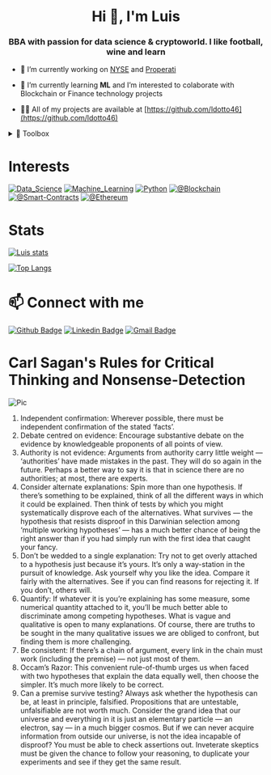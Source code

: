 <h1 align="center">Hi 👋, I'm Luis</h1>
<h3 align="center">BBA with passion for data science & cryptoworld. I like football, wine and learn</h3>

- 🔭 I’m currently working on [NYSE](https://github.com/Dotto-Luis/Projects/tree/main/Finance/NYSE) and [Properati](https://github.com/Dotto-Luis/Projects/tree/main/Real%20State/Properarti)

- 🌱 I’m currently learning **ML** and I’m interested to colaborate with Blockchain or Finance technology projects

- 👨‍💻 All of my projects are available at [https://github.com/ldotto46](https://github.com/ldotto46)

<details>
  <summary>🧰 Toolbox</summary>
 <h3 align="left"> </h3>

<img src="https://github.com/devicons/devicon/blob/master/icons/slack/slack-original.svg" alt="slack logo" width="50" height="50" /> <img src="https://github.com/devicons/devicon/blob/master/icons/trello/trello-plain-wordmark.svg" alt="trello logo" width="50" height="50" /> <img src="https://github.com/devicons/devicon/blob/master/icons/pycharm/pycharm-original-wordmark.svg" alt="Pycharm" width="50" height="50" /> <img src="https://github.com/devicons/devicon/blob/master/icons/jupyter/jupyter-original-wordmark.svg" alt="Jupyter" width="50" height="50" /> <img src="https://github.com/devicons/devicon/blob/master/icons/git/git-original-wordmark.svg" alt="git" width="50" height="50" /> <img src="https://github.com/devicons/devicon/blob/master/icons/github/github-original-wordmark.svg" alt="github" width="50" height="50" /> <img src="https://github.com/devicons/devicon/blob/master/icons/oracle/oracle-original.svg" alt="oracle" width="50" height="50" /> <img src="https://github.com/devicons/devicon/blob/master/icons/mysql/mysql-original-wordmark.svg" alt="mysql" width="50" height="50" /> <img src="https://github.com/devicons/devicon/blob/master/icons/python/python-original-wordmark.svg" alt="python" width="50" height="50" /> <img src="https://external-content.duckduckgo.com/iu/?u=https%3A%2F%2Ftse1.mm.bing.net%2Fth%3Fid%3DOIP.9h23Biyzbvy7TmEbevoqbwHaHa%26pid%3DApi&f=1" alt="solidity" width="50" height="50" /> 

</details>

# Interests

[![Data_Science](https://img.shields.io/badge/@Data_Science--green?&logoColor=white)](https://towardsdatascience.com/) [![Machine_Learning](https://img.shields.io/badge/@Machine_Learning--green?&logoColor=white)](https://towardsdatascience.com/) [![Python](https://img.shields.io/badge/@Python--green?&logoColor=white)](https://www.python.org//) [![@Blockchain](https://img.shields.io/badge/@Blockchain--blue?&logoColor=white)](https://www.blockchain.com/) [![@Smart-Contracts](https://img.shields.io/badge/@Smart_Contracts--blue?&logoColor=white)](https://ethereum.org/en/developers/docs/smart-contracts/) [![@Ethereum](https://img.shields.io/badge/@Ethereum--blue?&logoColor=white)](https://ethereum.org/en)

# Stats
[![Luis stats](https://github-readme-stats.vercel.app/api?username=dotto-luis&show_icons=true&theme=tokyonight)](https://github.com/dotto-luis/github-readme-stats)

[![Top Langs](https://github-readme-stats.vercel.app/api/top-langs/?username=dotto-luis&layout=compact&theme=tokyonight&show_icons=true)](https://github.com/dotto-luis/github-readme-stats)




# 📫 Connect with me 

[![Github Badge](https://img.shields.io/badge/-Github-000?style=flat-square&logo=Github&logoColor=white)](https://github.com/dotto-luis)
[![Linkedin Badge](https://img.shields.io/badge/-LinkedIn-blue?style=flat-square&logo=Linkedin&logoColor=white)](https://www.linkedin.com/in/luisdotto/)
[![Gmail Badge](https://img.shields.io/badge/-Gmail-c14438?style=flat-square&logo=Gmail&logoColor=white)](mailto:ldotto46@gmail.com)

# Carl Sagan's Rules for Critical Thinking and Nonsense-Detection

![Pic](https://images.ctfassets.net/yzn2zv0qt1y1/M5UON4xazQXaZbOFBRoYB/403e7fbbfdd230289668172cda6de661/carlsagan.jpg?w=750)

1. Independent confirmation: Wherever possible, there must be independent confirmation of the stated ‘facts’.
2. Debate centred on evidence: Encourage substantive debate on the evidence by knowledgeable proponents of all points of view.
3. Authority is not evidence: Arguments from authority carry little weight — ‘authorities’ have made mistakes in the past. They will do so again in the future. Perhaps a better way to say it is that in science there are no authorities; at most, there are experts.
4. Consider alternate explanations: Spin more than one hypothesis. If there’s something to be explained, think of all the different ways in which it could be explained. Then think of tests by which you might systematically disprove each of the alternatives. What survives — the hypothesis that resists disproof in this Darwinian selection among ‘multiple working hypotheses’ — has a much better chance of being the right answer than if you had simply run with the first idea that caught your fancy.
5. Don’t be wedded to a single explanation: Try not to get overly attached to a hypothesis just because it’s yours. It’s only a way-station in the pursuit of knowledge. Ask yourself why you like the idea. Compare it fairly with the alternatives. See if you can find reasons for rejecting it. If you don’t, others will.
6. Quantify: If whatever it is you’re explaining has some measure, some numerical quantity attached to it, you’ll be much better able to discriminate among competing hypotheses. What is vague and qualitative is open to many explanations. Of course, there are truths to be sought in the many qualitative issues we are obliged to confront, but finding them is more challenging.
7. Be consistent: If there’s a chain of argument, every link in the chain must work (including the premise) — not just most of them.
8. Occam’s Razor: This convenient rule-of-thumb urges us when faced with two hypotheses that explain the data equally well, then choose the simpler. It’s much more likely to be correct.
9. Can a premise survive testing? Always ask whether the hypothesis can be, at least in principle, falsified. Propositions that are untestable, unfalsifiable are not worth much. Consider the grand idea that our universe and everything in it is just an elementary particle — an electron, say — in a much bigger cosmos. But if we can never acquire information from outside our universe, is not the idea incapable of disproof? You must be able to check assertions out. Inveterate skeptics must be given the chance to follow your reasoning, to duplicate your experiments and see if they get the same result.

<!---
Dotto-Luis/Dotto-Luis is a ✨ special ✨ repository because its `README.md` (this file) appears on your GitHub profile.
You can click the Preview link to take a look at your changes.
--->
